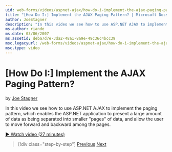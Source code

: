```yaml
---
uid: web-forms/videos/aspnet-ajax/how-do-i-implement-the-ajax-paging-pattern
title: "[How Do I:] Implement the AJAX Paging Pattern? | Microsoft Docs"
author: JoeStagner
description: "In this video we see how to use ASP.NET AJAX to implement the paging pattern, which enables the ASP.NET application to present a large amount of data as bein..."
ms.author: riande
ms.date: 03/06/2007
ms.assetid: deba7d7e-3da2-48a1-8a9e-49c36c4bcc39
msc.legacyurl: /web-forms/videos/aspnet-ajax/how-do-i-implement-the-ajax-paging-pattern
msc.type: video
---
```

# [How Do I:] Implement the AJAX Paging Pattern?

by [Joe Stagner](https://github.com/JoeStagner)

In this video we see how to use ASP.NET AJAX to implement the paging pattern, which enables the ASP.NET application to present a large amount of data as being separated into smaller "pages" of data, and allow the user to move forward and backward among the pages.

[&#9654; Watch video (27 minutes)](https://channel9.msdn.com/Blogs/ASP-NET-Site-Videos/how-do-i-implement-the-ajax-paging-pattern)

> [!div class="step-by-step"]
> [Previous](how-do-i-implement-the-predictive-fetch-pattern-for-ajax.md)
> [Next](how-do-i-implement-the-ajax-incremental-page-display-pattern.md)
